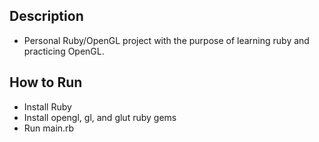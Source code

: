 ## Description
- Personal Ruby/OpenGL project with the purpose of learning ruby and practicing OpenGL.

## How to Run
- Install Ruby
- Install opengl, gl, and glut ruby gems
- Run main.rb
